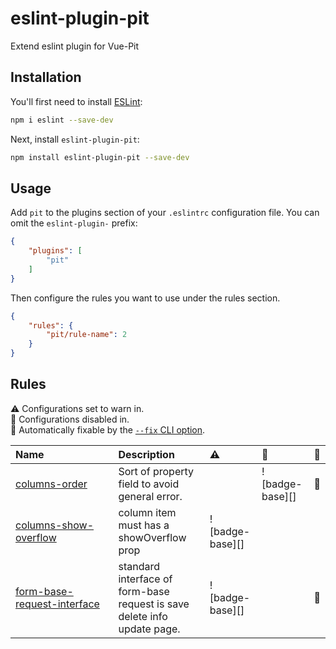 # eslint-plugin-pit

Extend eslint plugin for Vue-Pit

## Installation

You'll first need to install [ESLint](https://eslint.org/):

```sh
npm i eslint --save-dev
```

Next, install `eslint-plugin-pit`:

```sh
npm install eslint-plugin-pit --save-dev
```

## Usage

Add `pit` to the plugins section of your `.eslintrc` configuration file. You can omit the `eslint-plugin-` prefix:

```json
{
    "plugins": [
        "pit"
    ]
}
```


Then configure the rules you want to use under the rules section.

```json
{
    "rules": {
        "pit/rule-name": 2
    }
}
```

## Rules
<!-- begin auto-generated rules list -->

⚠️ Configurations set to warn in.\
🚫 Configurations disabled in.\
🔧 Automatically fixable by the [`--fix` CLI option](https://eslint.org/docs/user-guide/command-line-interface#--fix).

| Name                                                                     | Description                                                              | ⚠️              | 🚫              | 🔧 |
| :----------------------------------------------------------------------- | :----------------------------------------------------------------------- | :-------------- | :-------------- | :- |
| [columns-order](docs/rules/columns-order.md)                             | Sort of property field to avoid general error.                           |                 | ![badge-base][] | 🔧 |
| [columns-show-overflow](docs/rules/columns-show-overflow.md)             | column item must has a showOverflow prop                                 | ![badge-base][] |                 |    |
| [form-base-request-interface](docs/rules/form-base-request-interface.md) | standard interface of form-base request is save delete info update page. | ![badge-base][] |                 | 🔧 |

<!-- end auto-generated rules list -->
